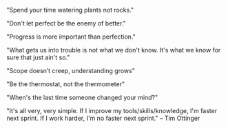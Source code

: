 "Spend your time watering plants not rocks."

"Don't let perfect be the enemy of better."

"Progress is more important than perfection."

"What gets us into trouble is not what we don't know. It's what we know for sure that just ain't so."

"Scope doesn’t creep, understanding grows"

"Be the thermostat, not the thermometer"

"When's the last time someone changed your mind?"

"It's all very, very simple. If I improve my tools/skills/knowledge, I'm faster next sprint. If I work harder, I'm no faster next sprint." – Tim Ottinger
